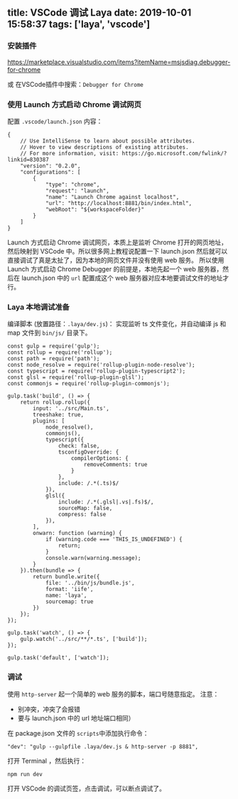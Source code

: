 title: VSCode 调试 Laya
date: 2019-10-01 15:58:37
tags: ['laya', 'vscode']
---

### 安装插件
https://marketplace.visualstudio.com/items?itemName=msjsdiag.debugger-for-chrome

或 在VSCode插件中搜索：`Debugger for Chrome`

### 使用 Launch 方式启动 Chrome 调试网页
配置 `.vscode/launch.json` 内容：
```
{
    // Use IntelliSense to learn about possible attributes.
    // Hover to view descriptions of existing attributes.
    // For more information, visit: https://go.microsoft.com/fwlink/?linkid=830387
    "version": "0.2.0",
    "configurations": [
        {
            "type": "chrome",
            "request": "launch",
            "name": "Launch Chrome against localhost",
            "url": "http://localhost:8881/bin/index.html",
            "webRoot": "${workspaceFolder}"
        }
    ]
}
```
Launch 方式启动 Chrome 调试网页，本质上是监听 Chrome 打开的网页地址，然后映射到 VSCode 中。所以很多网上教程说配置一下 launch.json 然后就可以直接调试了真是太扯了，因为本地的网页文件并没有使用 web 服务。
所以使用 Launch 方式启动 Chrome Debugger 的前提是，本地先起一个 web 服务器，然后在 launch.json 中的 `url` 配置成这个 web 服务器对应本地要调试文件的地址才行。

### Laya 本地调试准备
编译脚本 (放置路径：`.laya/dev.js`)：
实现监听 ts 文件变化，并自动编译 js 和 map 文件到 `bin/js/` 目录下。
```
const gulp = require('gulp');
const rollup = require('rollup');
const path = require('path');
const node_resolve = require('rollup-plugin-node-resolve');
const typescript = require('rollup-plugin-typescript2');
const glsl = require('rollup-plugin-glsl');
const commonjs = require('rollup-plugin-commonjs');

gulp.task('build', () => {
    return rollup.rollup({
        input: '../src/Main.ts',
        treeshake: true,
        plugins: [
            node_resolve(),
            commonjs(),
            typescript({
                check: false,
                tsconfigOverride: {
                    compilerOptions: {
                        removeComments: true
                    }
                },
                include: /.*(.ts)$/
            }),
            glsl({
                include: /.*(.glsl|.vs|.fs)$/,
                sourceMap: false,
                compress: false
            }),
        ],
        onwarn: function (warning) {
            if (warning.code === 'THIS_IS_UNDEFINED') {
                return;
            }
            console.warn(warning.message);
        }
    }).then(bundle => {
        return bundle.write({
            file: '../bin/js/bundle.js',
            format: 'iife',
            name: 'laya',
            sourcemap: true
        })
    });
});

gulp.task('watch', () => {
    gulp.watch('../src/**/*.ts', ['build']);
});

gulp.task('default', ['watch']);
```

### 调试
使用 `http-server` 起一个简单的 web 服务的脚本，端口号随意指定。
注意：
- 别冲突，冲突了会报错
- 要与 launch.json 中的 url 地址端口相同）

在 package.json 文件的 `scripts`中添加执行命令：
```
"dev": "gulp --gulpfile .laya/dev.js & http-server -p 8881",
```
打开 Terminal ，然后执行：
```
npm run dev
```

打开 VSCode 的调试页签，点击调试，可以断点调试了。
